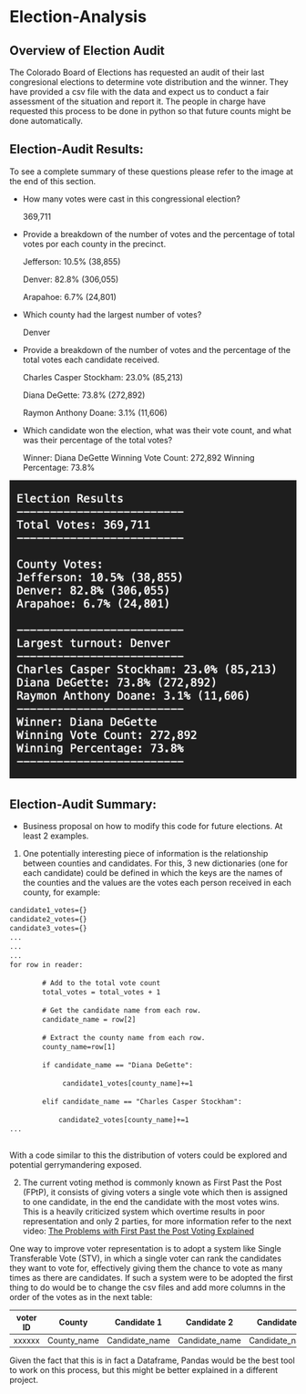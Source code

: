 # Election-Analysis

## Overview of Election Audit
The Colorado Board of Elections has requested an audit of their last congresional elections to determine vote distribution and the winner. They have provided a csv file with the data and expect us to conduct a fair assessment of the situation and report it. The people in charge have requested this process to be done in python so that future counts might be done automatically.

## Election-Audit Results:

To see a complete summary of these questions please refer to the image at the end of this section.

- How many votes were cast in this congressional election?

    369,711

- Provide a breakdown of the number of votes and the percentage of total votes por each county in the precinct.

    Jefferson: 10.5% (38,855)

    Denver: 82.8% (306,055)

    Arapahoe: 6.7% (24,801)


- Which county had the largest number of votes?

    Denver

- Provide a breakdown of the number of votes and the percentage of the total votes each candidate received.

    Charles Casper Stockham: 23.0% (85,213)

    Diana DeGette: 73.8% (272,892)

    Raymon Anthony Doane: 3.1% (11,606)

- Which candidate won the election, what was their vote count, and what was their percentage of the total votes?
    
    Winner: Diana DeGette
    Winning Vote Count: 272,892
    Winning Percentage: 73.8%


![Election-Audit Results](https://github.com/claud-e/Election-Analysis/blob/main/Screen%20Shot%202021-09-29%20at%2020.49.43.png)

## Election-Audit Summary:
- Business proposal on how to modify this code for future elections. At least 2 examples.

1. One potentially interesting piece of information is the relationship between counties and candidates. For this, 3 new dictionaries (one for each candidate) could be defined in which the keys are the names of the counties and the values are the votes each person received in each county, for example:

````
candidate1_votes={}
candidate2_votes={}
candidate3_votes={}
...
...
...
for row in reader:

        # Add to the total vote count
        total_votes = total_votes + 1

        # Get the candidate name from each row.
        candidate_name = row[2]

        # Extract the county name from each row.
        county_name=row[1]

        if candidate_name == "Diana DeGette":
            
             candidate1_votes[county_name]+=1
        
        elif candidate_name == "Charles Casper Stockham":

            candidate2_votes[county_name]+=1
...
            

````
With a code similar to this the distribution of voters could be explored and potential gerrymandering exposed.


2. The current voting method is commonly known as First Past the Post (FPtP), it consists of giving voters a single vote which then is assigned to one candidate, in the end the candidate with the most votes wins. This is a heavily criticized system which overtime results in poor representation and only 2 parties, for more information refer to the next video: [The Problems with First Past the Post Voting Explained](https://www.youtube.com/watch?v=s7tWHJfhiyo&list=PL7679C7ACE93A5638&t=0s)

One way to improve voter representation is to adopt a system like Single Transferable Vote (STV), in which a single voter can rank the candidates they want to vote for, effectively giving them the chance to vote as many times as there are candidates. If such a system were to be adopted the first thing to do would be to change the csv files and add more columns in the order of the votes as in the next table:

| voter ID | County | Candidate 1 | Candidate 2 | Candidate 3 |
| ----------- | ----------- | ----------- | ----------- | ----------- |
| xxxxxx | County_name | Candidate_name | Candidate_name | Candidate_name |

Given the fact that this is in fact a Dataframe, Pandas would be the best tool to work on this process, but this might be better explained in a different project.



